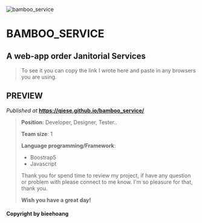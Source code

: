 ![bamboo_service](https://user-images.githubusercontent.com/99249759/197256584-ae4a0b93-3aff-4864-87bd-e6742d0157dc.png)
>
# BAMBOO_SERVICE
## A web-app order Janitorial Services
> To see it you can copy the link I wrote here and paste in any browsers you are using.
## PREVIEW
_Published at_ **https://qiese.github.io/bamboo_service/**
>
>**Position**: Developer, Designer, Tester..
>
>**Team size**: 1
>
>**Language programming/Framework**:
> - Boostrap5
> - Javascript
>
>Thank you for spend time to review my project, if have any question or problem with please connect to me know. I'm so pleasure for that, thank you.
>
>**Wish you have a great day!**
#### Copyright by **bieehoang**
